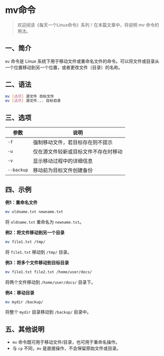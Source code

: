 # mv命令

> 欢迎阅读《每天一个Linux命令》系列！在本篇文章中，将说明 mv 命令的用法。

## 一、简介

`mv` 命令是 Linux 系统下用于移动文件或重命名文件的命令。可以将文件或目录从一个位置移动到另一个位置，或者更改文件（目录）的名称。

## 二、语法

```bash
mv [选项] 源文件 目标文件
mv [选项] 源文件... 目标目录
```

## 三、选项

| 参数       | 说明                                 |
| ---------- | ------------------------------------ |
| `-f`       | 强制移动文件，若目标存在则不提示     |
| `-u`       | 仅在源文件较新或目标文件不存在时移动 |
| `-v`       | 显示移动过程中的详细信息             |
| `--backup` | 移动前为目标文件创建备份             |

## 四、示例

**例1：重命名文件**

```bash
mv oldname.txt newname.txt
```

将 `oldname.txt` 重命名为 `newname.txt`。

**例2：将文件移动到另一个目录**

```bash
mv file1.txt /tmp/
```

将 `file1.txt` 移动到 `/tmp/` 目录。

**例3：将多个文件移动到目标目录**

```bash
mv file1.txt file2.txt /home/user/docs/
```

将两个文件移动到 `/home/user/docs/` 目录下。

**例4：移动目录**

```bash
mv mydir /backup/
```

将整个 `mydir` 目录移动到 `/backup/` 目录中。

## 五、其他说明

- `mv` 命令既可用于移动文件/目录，也可用于重命名操作。
- 与 `cp` 不同，`mv` 是直接操作，不会保留原始文件或目录。

